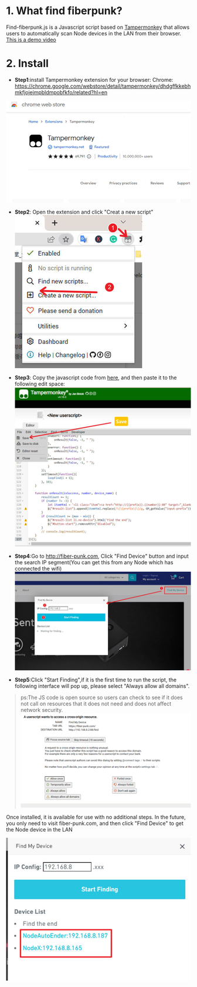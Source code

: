 # 1. What find fiberpunk?

Find-fiberpunk.js is a Javascript script based on [Tampermonkey](https://en.wikipedia.org/wiki/Tampermonkey) that allows users to automatically scan Node devices in the LAN from their browser.
[This is a demo video](https://youtu.be/tCWqChy5FhY)


# 2. Install

- **Step1**:install Tampermonkey extension for your browser:
Chrome:
https://chrome.google.com/webstore/detail/tampermonkey/dhdgffkkebhmkfjojejmpbldmpobfkfo/related?hl=en

![img](image/Tampermonkey.jpg)


- **Step2**: Open the extension and click "Creat a new script"
![img](image/1-2.jpg)


- **Step3**: Copy the javascript code from [here](https://raw.githubusercontent.com/fiberpunk1/FindFiberpunk/main/find-fiberpunk.js), and then paste it to the following edit space:
![img](image/1-3.jpg)

- **Step4**:Go to http://fiber-punk.com, Click "Find Device" button and input the search IP segment(You can get this from any Node which has connected the wifi)
![img](image/1-4.jpg)

- **Step5**:Click "Start Finding",if it is the first time to run the script, the following interface will pop up, please select "Always allow all domains".
>ps:The JS code is open source so users can check to see if it does not call on resources that it does not need and does not affect network security. 
![img](image/1-6.png)


Once installed, it is available for use with no additional steps. In the future, you only need to visit fiber-punk.com, and then click "Find Device" to get the Node device in the LAN

![img](image/1-5.jpg)

